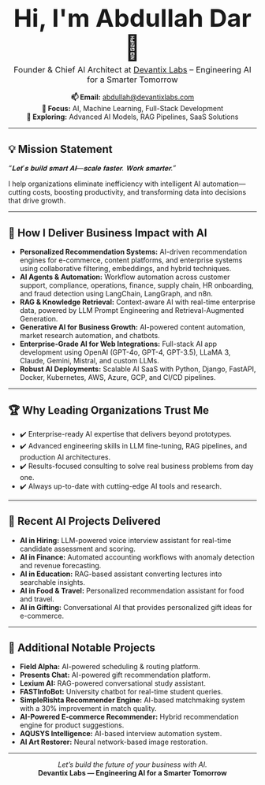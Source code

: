 <h1 align="center" style="font-size: 50px; margin-bottom: 0;">Hi, I'm Abdullah Dar 👋</h1>
<h3 align="center" style="margin-top: 5px; font-weight: normal;">Founder & Chief AI Architect at <a href="https://www.devantixlabs.com" target="_blank">Devantix Labs</a> – Engineering AI for a Smarter Tomorrow</h3>

<p align="center">
  <strong>📫 Email:</strong> <a href="mailto:abdullah@devantixlabs.com">abdullah@devantixlabs.com</a>  
  <br>
  <strong>🔭 Focus:</strong> AI, Machine Learning, Full-Stack Development  
  <br>
  <strong>🌱 Exploring:</strong> Advanced AI Models, RAG Pipelines, SaaS Solutions
</p>

<hr>

<h2>💡 Mission Statement</h2>
<p>
  <em>“𝐋𝐞𝐭’𝐬 𝐛𝐮𝐢𝐥𝐝 𝐬𝐦𝐚𝐫𝐭 𝐀𝐈—𝐬𝐜𝐚𝐥𝐞 𝐟𝐚𝐬𝐭𝐞𝐫. 𝐖𝐨𝐫𝐤 𝐬𝐦𝐚𝐫𝐭𝐞𝐫.”</em>
</p>
<p>
  I help organizations eliminate inefficiency with intelligent AI automation—cutting costs, boosting productivity, and transforming data into decisions that drive growth.
</p>

<hr>

<h2>🚀 How I Deliver Business Impact with AI</h2>
<ul>
  <li><strong>Personalized Recommendation Systems:</strong> AI-driven recommendation engines for e-commerce, content platforms, and enterprise systems using collaborative filtering, embeddings, and hybrid techniques.</li>
  <li><strong>AI Agents & Automation:</strong> Workflow automation across customer support, compliance, operations, finance, supply chain, HR onboarding, and fraud detection using LangChain, LangGraph, and n8n.</li>
  <li><strong>RAG & Knowledge Retrieval:</strong> Context-aware AI with real-time enterprise data, powered by LLM Prompt Engineering and Retrieval-Augmented Generation.</li>
  <li><strong>Generative AI for Business Growth:</strong> AI-powered content automation, market research automation, and chatbots.</li>
  <li><strong>Enterprise-Grade AI for Web Integrations:</strong> Full-stack AI app development using OpenAI (GPT-4o, GPT-4, GPT-3.5), LLaMA 3, Claude, Gemini, Mistral, and custom LLMs.</li>
  <li><strong>Robust AI Deployments:</strong> Scalable AI SaaS with Python, Django, FastAPI, Docker, Kubernetes, AWS, Azure, GCP, and CI/CD pipelines.</li>
</ul>

<hr>

<h2>🏆 Why Leading Organizations Trust Me</h2>
<ul>
  <li>✔️ Enterprise-ready AI expertise that delivers beyond prototypes.</li>
  <li>✔️ Advanced engineering skills in LLM fine-tuning, RAG pipelines, and production AI architectures.</li>
  <li>✔️ Results-focused consulting to solve real business problems from day one.</li>
  <li>✔️ Always up-to-date with cutting-edge AI tools and research.</li>
</ul>

<hr>

<h2>📌 Recent AI Projects Delivered</h2>
<ul>
  <li><strong>AI in Hiring:</strong> LLM-powered voice interview assistant for real-time candidate assessment and scoring.</li>
  <li><strong>AI in Finance:</strong> Automated accounting workflows with anomaly detection and revenue forecasting.</li>
  <li><strong>AI in Education:</strong> RAG-based assistant converting lectures into searchable insights.</li>
  <li><strong>AI in Food & Travel:</strong> Personalized recommendation assistant for food and travel.</li>
  <li><strong>AI in Gifting:</strong> Conversational AI that provides personalized gift ideas for e-commerce.</li>
</ul>

<hr>

<h2>📂 Additional Notable Projects</h2>
<ul>
  <li><strong>Field Alpha:</strong> AI-powered scheduling & routing platform.</li>
  <li><strong>Presents Chat:</strong> AI-powered gift recommendation platform.</li>
  <li><strong>Lexium AI:</strong> RAG-powered conversational study assistant.</li>
  <li><strong>FASTInfoBot:</strong> University chatbot for real-time student queries.</li>
  <li><strong>SimpleRishta Recommender Engine:</strong> AI-based matchmaking system with a 30% improvement in match quality.</li>
  <li><strong>AI-Powered E-commerce Recommender:</strong> Hybrid recommendation engine for product suggestions.</li>
  <li><strong>AQUSYS Intelligence:</strong> AI-based interview automation system.</li>
  <li><strong>AI Art Restorer:</strong> Neural network-based image restoration.</li>
</ul>

<hr>


<p align="center">
  <em>Let’s build the future of your business with AI.</em>
  <br>
  <strong>Devantix Labs — Engineering AI for a Smarter Tomorrow</strong>
</p>
